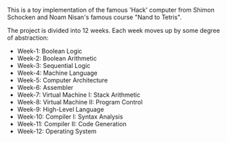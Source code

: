 This is a toy implementation of the famous 'Hack' computer from Shimon Schocken and Noam Nisan's famous course "Nand to Tetris".  

The project is divided into 12 weeks. Each week moves up by some degree of abstraction:  

- Week-1: Boolean Logic  
- Week-2: Boolean Arithmetic  
- Week-3: Sequential Logic  
- Week-4: Machine Language  
- Week-5: Computer Architecture  
- Week-6: Assembler  
- Week-7: Virtual Machine I: Stack Arithmetic  
- Week-8: Virtual Machine II: Program Control  
- Week-9: High-Level Language  
- Week-10: Compiler I: Syntax Analysis  
- Week-11: Compiler II: Code Generation  
- Week-12: Operating System  
